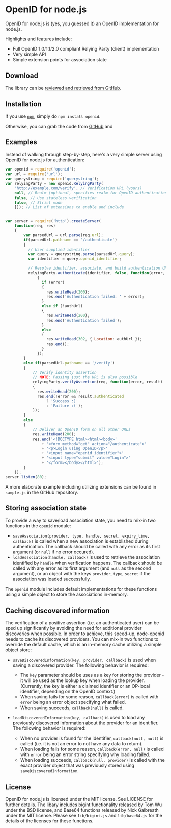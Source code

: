 # OpenID for node.js

OpenID for node.js is (yes, you guessed it) an OpenID implementation for node.js. 

Highlights and features include:

- Full OpenID 1.0/1.1/2.0 compliant Relying Party (client) implementation
- Very simple API
- Simple extension points for association state

## Download

The library can be [reviewed and retrieved from GitHub](http://github.com/havard/node-openid).

## Installation

If you use [`npm`](http://npmjs.org), simply do `npm install openid`.

Otherwise, you can grab the code from [GitHub](https://github.com/havard/node-openid) 
and 

## Examples

Instead of walking through step-by-step, here's a very simple server 
using OpenID for node.js for authentication:

```javascript
var openid = require('openid');
var url = require('url');
var querystring = require('querystring');
var relyingParty = new openid.RelyingParty(
    'http://example.com/verify', // Verification URL (yours)
    null, // Realm (optional, specifies realm for OpenID authentication)
    false, // Use stateless verification
    false, // Strict mode
    []); // List of extensions to enable and include


var server = require('http').createServer(
    function(req, res)
    {
        var parsedUrl = url.parse(req.url);
        if(parsedUrl.pathname == '/authenticate')
        { 
          // User supplied identifier
          var query = querystring.parse(parsedUrl.query);
          var identifier = query.openid_identifier;

          // Resolve identifier, associate, and build authentication URL
          relyingParty.authenticate(identifier, false, function(error, authUrl)
              {
                if (error)
                {
                  res.writeHead(200);
                  res.end('Authentication failed: ' + error);
                }
                else if (!authUrl)
                {
                  res.writeHead(200);
                  res.end('Authentication failed');
                }
                else
                {
                  res.writeHead(302, { Location: authUrl });
                  res.end();
                }
              });
        }
        else if(parsedUrl.pathname == '/verify')
        {
            // Verify identity assertion
            // NOTE: Passing just the URL is also possible
            relyingParty.verifyAssertion(req, function(error, result)
            {
              res.writeHead(200);
              res.end(!error && result.authenticated 
                  ? 'Success :)'
                  : 'Failure :(');
            });
        }
        else
        {
            // Deliver an OpenID form on all other URLs
            res.writeHead(200);
            res.end('<!DOCTYPE html><html><body>'
                + '<form method="get" action="/authenticate">'
                + '<p>Login using OpenID</p>'
                + '<input name="openid_identifier">'
                + '<input type="submit" value="Login">'
                + '</form></body></html>');
        }
    });
server.listen(80);
```

A more elaborate example including utilizing extensions can be found in `sample.js` in the GitHub repository.

## Storing association state

To provide a way to save/load association state, you need to mix-in two functions in
the `openid` module:

 - `saveAssociation(provider, type, handle, secret, expiry_time, callback)` is called when a new association is established during authentication. The callback should be called with any error as its first argument (or `null` if no error occured).
 - `loadAssociation(handle, callback)` is used to retrieve the association identified by `handle` when verification happens. The callback should be called with any error as its first argument (and `null` as the second argument), or an object with the keys `provider`, `type`, `secret` if the association was loaded successfully.

The `openid` module includes default implementations for these functions using a simple object to store the associations in-memory.

## Caching discovered information

The verification of a positive assertion (i.e. an authenticated user) can be sped up significantly by avoiding the need for additional provider discoveries when possible. In order to achieve, this speed-up, node-openid needs to cache its discovered providers. You can mix-in two functions to override the default cache, which is an in-memory cache utilizing a simple object store:
  
  - `saveDiscoveredInformation(key, provider, callback)` is used when saving a discovered provider.  The following behavior is required:
    - The `key` parameter should be uses as a key for storing the provider - it will be used as the lookup key when loading the provider. (Currently, the key is either a claimed identifier or an OP-local identifier, depending on the OpenID context.)
    - When saving fails for some reason, `callback(error)` is called with `error` being an error object specifying what failed.
    - When saving succeeds, `callback(null)` is called.

  - `loadDiscoveredInformation(key, callback)` is used to load any previously discovered information about the provider for an identifier. The following behavior is required:    
      - When no provider is found for the identifier, `callback(null, null)` is called (i.e. it is not an error to not have any data to return).
      - When loading fails for some reason, `callback(error, null)` is called with `error` being an error string specifying why loading failed.
      - When loading succeeds, `callback(null, provider)` is called with the exact provider object that was previously stored using `saveDiscoveredInformation`.

## License

OpenID for node.js is licensed under the MIT license. See LICENSE for further details. 
The libary includes bigint functionality released by Tom Wu under the BSD license, 
and Base64 functions released by Nick Galbreath under the MIT license. Please see 
`lib/bigint.js` and `lib/base64.js` for the details of the licenses for these functions.
